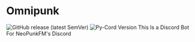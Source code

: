 # Omnipunk
![GitHub release (latest SemVer)](https://img.shields.io/github/v/release/metalgearsolid2/Omnipunk)
![Py-Cord Version](https://img.shields.io/pypi/v/py-cord)
This Is a Discord Bot For NeoPunkFM's Discord
